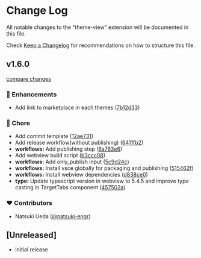 # Change Log

All notable changes to the "theme-view" extension will be documented in this file.

Check [Keep a Changelog](http://keepachangelog.com/) for recommendations on how to structure this file.

## v1.6.0

[compare changes](https://github.com/natsuki-engr/your-themes/compare/v1.5.0...v1.6.0)

### 🚀 Enhancements

- Add link to marketplace in each themes ([7b12d33](https://github.com/natsuki-engr/your-themes/commit/7b12d33))

### 🏡 Chore

- Add commit template ([12ae731](https://github.com/natsuki-engr/your-themes/commit/12ae731))
- Add release workflow(without publishing) ([6411fb2](https://github.com/natsuki-engr/your-themes/commit/6411fb2))
- **workflows:** Add publishing step ([6a763e6](https://github.com/natsuki-engr/your-themes/commit/6a763e6))
- Add webview build script ([b3ccc08](https://github.com/natsuki-engr/your-themes/commit/b3ccc08))
- **workflows:** Add only_publish input ([5c9d24c](https://github.com/natsuki-engr/your-themes/commit/5c9d24c))
- **workflows:** Install vsce globally for packaging and publishing ([515462f](https://github.com/natsuki-engr/your-themes/commit/515462f))
- **workflows:** Install webview dependencies ([d838ce0](https://github.com/natsuki-engr/your-themes/commit/d838ce0))
- **type:** Update typescript version in webview to 5.4.5 and improve type casting in TargetTabs component ([457502a](https://github.com/natsuki-engr/your-themes/commit/457502a))

### ❤️ Contributors

- Natsuki Ueda ([@natsuki-engr](https://github.com/natsuki-engr))

## [Unreleased]

- Initial release
